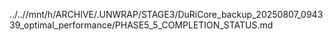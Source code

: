 ../..//mnt/h/ARCHIVE/.UNWRAP/STAGE3/DuRiCore_backup_20250807_094339_optimal_performance/PHASE5_5_COMPLETION_STATUS.md